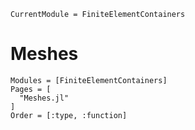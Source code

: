 ```@meta
CurrentModule = FiniteElementContainers
```

# Meshes
```@autodocs
Modules = [FiniteElementContainers]
Pages = [
  "Meshes.jl"
]
Order = [:type, :function]
```